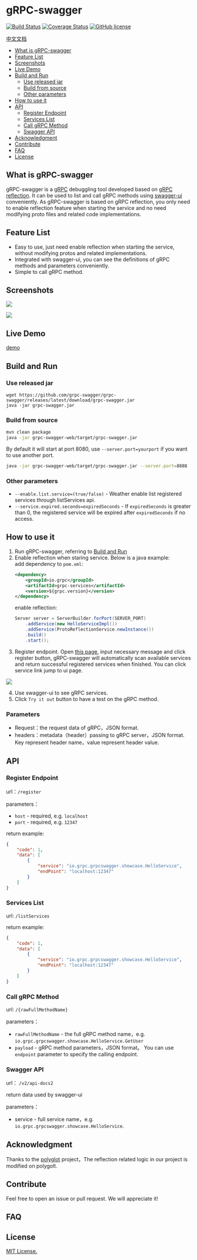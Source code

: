 # gRPC-swagger

[![Build Status](https://travis-ci.com/grpc-swagger/grpc-swagger.svg?branch=master)](https://travis-ci.com/grpc-swagger/grpc-swagger)
[![Coverage Status](https://codecov.io/gh/grpc-swagger/grpc-swagger/branch/master/graph/badge.svg)](https://codecov.io/gh/grpc-swagger/grpc-swagger)
[![GitHub license](https://img.shields.io/github/license/Naereen/StrapDown.js.svg)](https://github.com/Naereen/StrapDown.js/blob/master/LICENSE)

[中文文档](README_CN.md)

<!-- toc -->

- [What is gRPC-swagger](#what-is-grpc-swagger)
- [Feature List](#feature-list)
- [Screenshots](#screenshots)
- [Live Demo](#live-demo)
- [Build and Run](#build-and-run)
  * [Use released jar](#use-released-jar)
  * [Build from source](#build-from-source)
  * [Other parameters](#other-parameters)
- [How to use it](#how-to-use-it)
- [API](#api)
  * [Register Endpoint](#register-endpoint)
  * [Services List](#services-list)
  * [Call gRPC Method](#call-grpc-method)
  * [Swagger API](#swagger-api)
- [Acknowledgment](#acknowledgment)
- [Contribute](#contribute)
- [FAQ](#faq)
- [License](#license)

<!-- tocstop -->

## What is gRPC-swagger

gRPC-swagger is a [gRPC](https://github.com/grpc/) debuggling tool developed based on [gRPC reflection](https://github.com/grpc/grpc/blob/master/doc/server-reflection.md). It can be used to list and call gRPC methods using [swagger-ui](https://github.com/swagger-api/swagger-ui) conveniently. As gRPC-swagger is based on gRPC reflection, you only need to enable reflection feature when starting the service and no need modifying proto files and related code implementations. 

## Feature List

* Easy to use, just need enable reflection when starting the service, without modifying protos and related implementations.
* Integrated with swagger-ui, you can see the definitions of gRPC methods and parameters conveniently.
* Simple to call gRPC method.

## Screenshots

![](doc/screenshots/01.png)

![](doc/screenshots/02.png)


## Live Demo

[demo](http://ui.grpcs.top)

## Build and Run
### Use released jar
```base
wget https://github.com/grpc-swagger/grpc-swagger/releases/latest/download/grpc-swagger.jar 
java -jar grpc-swagger.jar
```
### Build from source
```bash
mvn clean package
java -jar grpc-swagger-web/target/grpc-swagger.jar
```

By default it will start at port 8080, use `--server.port=yourport` if
you want to use another port.
```bash
java -jar grpc-swagger-web/target/grpc-swagger.jar --server.port=8888
```

### Other parameters
- `--enable.list.service=(true/false)` - Weather enable list registered services through listServices api. 
- `--service.expired.seconds=expiredSeconds` - If `expiredSeconds` is greater than 0, the registered service will be expired after `expiredSeconds` if no access.

## How to use it
1. Run gRPC-swagger, referring to [Build and Run](#build-and-run) 
2. Enable reflection when staring service. Below is a java example:  
   add dependency to `pom.xml`:
   ```xml
   <dependency>
       <groupId>io.grpc</groupId>
       <artifactId>grpc-services</artifactId>
       <version>${grpc.version}</version>
   </dependency>
   ```
   enable reflection:
   ```java
   Server server = ServerBuilder.forPort(SERVER_PORT)
       .addService(new HelloServiceImpl())
       .addService(ProtoReflectionService.newInstance())
       .build()
       .start();
   ``` 
3. Register endpoint. Open [this page](http://ui.grpcs.top/r.html), input necessary message and click register button, gRPC-swagger will automatically scan available services and return successful registered services when finished. You can click service link jump to ui page.

![](doc/screenshots/register.png)
 
4. Use swagger-ui to see gRPC services.
5. Click `Try it out` button to have a test on the gRPC method.

### Parameters
- Request：the request data of gRPC，JSON format.
- headers：metadata（header）passing to gRPC server，JSON format. Key represent header name，value represent header value.

## API
### Register Endpoint

url：`/register`

parameters：
* `host` - required, e.g. `localhost`
* `port` - required, e.g. `12347`

return example:
```json 
{
    "code": 1,
    "data": [
        {
            "service": "io.grpc.grpcswagger.showcase.HelloService",
            "endPoint": "localhost:12347"
        }
    ]
}
```

### Services List
url: `/listServices`

return example:
```json 
{
    "code": 1,
    "data": [
        {
            "service": "io.grpc.grpcswagger.showcase.HelloService",
            "endPoint": "localhost:12347"
        }
    ]
}
```

### Call gRPC Method 
url: `/{rawFullMethodName}`

parameters：
* `rawFullMethodName` - the full gRPC method name，e.g. `io.grpc.grpcswagger.showcase.HelloService.GetUser`
* `payload` - gRPC method parameters，JSON format。 You can use `endpoint` parameter to specify the calling endpoint.

### Swagger API
url： `/v2/api-docs2`

return data used by swagger-ui

parameters：
* service - full service name，e.g. `io.grpc.grpcswagger.showcase.HelloService`.

## Acknowledgment
Thanks to the [polyglot](https://github.com/grpc-ecosystem/polyglot) project，The reflection related logic in our project is modified on polygolt.

## Contribute
Feel free to open an issue or pull request. We will appreciate it!

## FAQ

## License
[MIT License.](/LICENSE)
